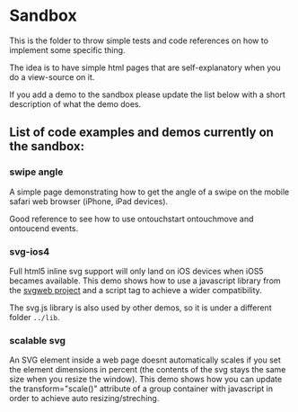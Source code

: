 # Sandbox

This is the folder to throw simple tests and code references on how to implement
some specific thing.

The idea is to have simple html pages that are self-explanatory when you do a 
view-source on it.

If you add a demo to the sandbox please update the list below with a short 
description of what the demo does.

## List of code examples and demos currently on the sandbox:

### swipe angle

A simple page demonstrating how to get the angle of a swipe on the mobile 
safari web browser (iPhone, iPad devices).

Good reference to see how to use ontouchstart ontouchmove and ontoucend events.

### svg-ios4

Full html5 inline svg support will only land on iOS devices when iOS5 becames
available. This demo shows how to use a javascript library from the 
[svgweb project](https://code.google.com/p/svgweb/) and a script tag to achieve 
a wider compatibility.

The svg.js library is also used by other demos, so it is under a different 
folder ```../lib```.

### scalable svg

An SVG element inside a web page doesnt automatically scales if you set the
element dimensions in percent (the contents of the svg stays the same size
when you resize the window). This demo shows how you can update the 
transform="scale()" attribute of a group container with javascript in order to 
achieve auto resizing/streching.


